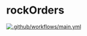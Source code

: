 # rockOrders

[![.github/workflows/main.yml](https://github.com/xedsvg/rockOrders/actions/workflows/main.yml/badge.svg?branch=dev)](https://github.com/xedsvg/rockOrders/actions/workflows/main.yml)

